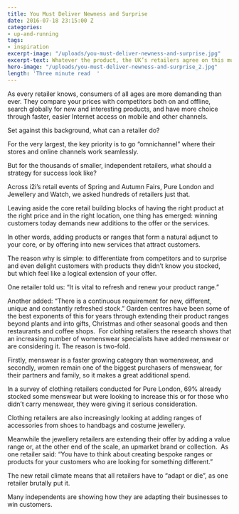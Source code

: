 ```yaml
---
title: You Must Deliver Newness and Surprise
date: 2016-07-18 23:15:00 Z
categories:
- up-and-running
tags:
- inspiration
excerpt-image: "/uploads/you-must-deliver-newness-and-surprise.jpg"
excerpt-text: Whatever the product, the UK’s retailers agree on this must-do action
hero-image: "/uploads/you-must-deliver-newness-and-surprise_2.jpg"
length: 'Three minute read  '
---
```


As every retailer knows, consumers of all ages are more demanding than ever. They compare your prices with competitors both on and offline, search globally for new and interesting products, and have more choice through faster, easier Internet access on mobile and other channels.

Set against this background, what can a retailer do?

For the very largest, the key priority is to go “omnichannel” where their stores and online channels work seamlessly.

But for the thousands of smaller, independent retailers, what should a strategy for success look like?

Across i2i’s retail events of Spring and Autumn Fairs, Pure London and Jewellery and Watch, we asked hundreds of retailers just that. 

Leaving aside the core retail building blocks of having the right product at the right price and in the right location, one thing has emerged: winning customers today demands new additions to the offer or the services. 

In other words, adding products or ranges that form a natural adjunct to your core, or by offering into new services that attract customers.

The reason why is simple: to differentiate from competitors and to surprise and even delight customers with products they didn’t know you stocked, but which feel like a logical extension of your offer. 

One retailer told us: “It is vital to refresh and renew your product range.” 

Another added: “There is a continuous requirement for new, different, unique and constantly refreshed stock.”
Garden centres have been some of the best exponents of this for years through extending their product ranges beyond plants and into gifts, Christmas and other seasonal goods and then restaurants and coffee shops.  For clothing retailers the research shows that an increasing number of womenswear specialists have added menswear or are considering it. The reason is two-fold. 

Firstly, menswear is a faster growing category than womenswear, and secondly, women remain one of the biggest purchasers of menswear, for their partners and family, so it makes a great additional spend. 

In a survey of clothing retailers conducted for Pure London, 69% already stocked some menswear but were looking to increase this or for those who didn’t carry menswear, they were giving it serious consideration.

Clothing retailers are also increasingly looking at adding ranges of accessories from shoes to handbags and costume jewellery.

Meanwhile the jewellery retailers are extending their offer by adding a value range or, at the other end of the scale, an upmarket brand or collection.  As one retailer said: “You have to think about creating bespoke ranges or products for your customers who are looking for something different.”

The new retail climate means that all retailers have to “adapt or die”, as one retailer brutally put it.

Many independents are showing how they are adapting their businesses to win customers.